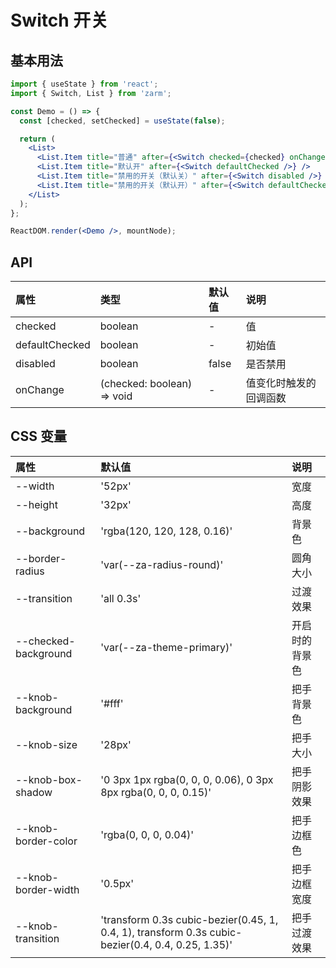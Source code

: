 # Switch 开关

## 基本用法

```jsx
import { useState } from 'react';
import { Switch, List } from 'zarm';

const Demo = () => {
  const [checked, setChecked] = useState(false);

  return (
    <List>
      <List.Item title="普通" after={<Switch checked={checked} onChange={setChecked} />} />
      <List.Item title="默认开" after={<Switch defaultChecked />} />
      <List.Item title="禁用的开关（默认关）" after={<Switch disabled />} />
      <List.Item title="禁用的开关（默认开）" after={<Switch defaultChecked disabled />} />
    </List>
  );
};

ReactDOM.render(<Demo />, mountNode);
```

## API

| 属性           | 类型                       | 默认值 | 说明                   |
| :------------- | :------------------------- | :----- | :--------------------- |
| checked        | boolean                    | -      | 值                     |
| defaultChecked | boolean                    | -      | 初始值                 |
| disabled       | boolean                    | false  | 是否禁用               |
| onChange       | (checked: boolean) => void | -      | 值变化时触发的回调函数 |

## CSS 变量

| 属性                 | 默认值                                                                                            | 说明           |
| :------------------- | :------------------------------------------------------------------------------------------------ | :------------- |
| --width              | '52px'                                                                                            | 宽度           |
| --height             | '32px'                                                                                            | 高度           |
| --background         | 'rgba(120, 120, 128, 0.16)'                                                                       | 背景色         |
| --border-radius      | 'var(--za-radius-round)'                                                                          | 圆角大小       |
| --transition         | 'all 0.3s'                                                                                        | 过渡效果       |
| --checked-background | 'var(--za-theme-primary)'                                                                         | 开启时的背景色 |
| --knob-background    | '#fff'                                                                                            | 把手背景色     |
| --knob-size          | '28px'                                                                                            | 把手大小       |
| --knob-box-shadow    | '0 3px 1px rgba(0, 0, 0, 0.06), 0 3px 8px rgba(0, 0, 0, 0.15)'                                    | 把手阴影效果   |
| --knob-border-color  | 'rgba(0, 0, 0, 0.04)'                                                                             | 把手边框色     |
| --knob-border-width  | '0.5px'                                                                                           | 把手边框宽度   |
| --knob-transition    | 'transform 0.3s cubic-bezier(0.45, 1, 0.4, 1), transform 0.3s cubic-bezier(0.4, 0.4, 0.25, 1.35)' | 把手过渡效果   |
